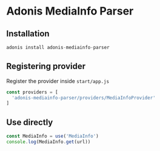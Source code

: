 # Adonis MediaInfo Parser


## Installation

```js
adonis install adonis-mediainfo-parser
```

## Registering provider

Register the provider inside `start/app.js`

```js
const providers = [
  'adonis-mediainfo-parser/providers/MediaInfoProvider'
]
```


## Use directly
```js
const MediaInfo = use('MediaInfo')
console.log(MediaInfo.get(url))
```


